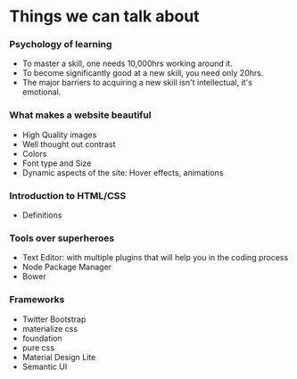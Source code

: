 # Things we can talk about

### Psychology of learning
  - To master a skill, one needs 10,000hrs working around it.
  - To become significantly good at a new skill, you need only 20hrs.
  - The major barriers to acquiring a new skill isn't intellectual, it's emotional.

### What makes a website beautiful
  - High Quality images
  - Well thought out contrast
  - Colors
  - Font type and Size
  - Dynamic aspects of the site: Hover effects, animations

### Introduction to HTML/CSS
  - Definitions

### Tools over superheroes
  - Text Editor: with multiple plugins that will help you in the coding process
  - Node Package Manager
  - Bower
  
### Frameworks
  - Twitter Bootstrap
  - materialize css
  - foundation
  - pure css
  - Material Design Lite
  - Semantic UI
